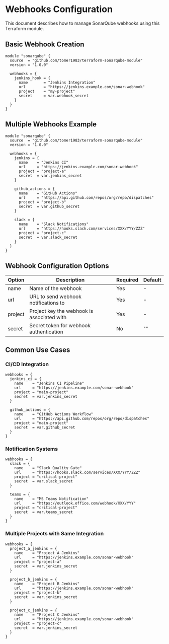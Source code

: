# Webhooks Configuration

This document describes how to manage SonarQube webhooks using this Terraform module.

## Basic Webhook Creation

```hcl
module "sonarqube" {
  source  = "github.com/tomer1983/terraform-sonarqube-module"
  version = "1.0.0"

  webhooks = {
    jenkins_hook = {
      name       = "Jenkins Integration"
      url        = "https://jenkins.example.com/sonar-webhook"
      project    = "my-project"
      secret     = var.webhook_secret
    }
  }
}
```

## Multiple Webhooks Example

```hcl
module "sonarqube" {
  source  = "github.com/tomer1983/terraform-sonarqube-module"
  version = "1.0.0"

  webhooks = {
    jenkins = {
      name    = "Jenkins CI"
      url     = "https://jenkins.example.com/sonar-webhook"
      project = "project-a"
      secret  = var.jenkins_secret
    }
    
    github_actions = {
      name    = "GitHub Actions"
      url     = "https://api.github.com/repos/org/repo/dispatches"
      project = "project-b"
      secret  = var.github_secret
    }
    
    slack = {
      name    = "Slack Notifications"
      url     = "https://hooks.slack.com/services/XXX/YYY/ZZZ"
      project = "project-c"
      secret  = var.slack_secret
    }
  }
}
```

## Webhook Configuration Options

| Option | Description | Required | Default |
|--------|-------------|----------|---------|
| name | Name of the webhook | Yes | - |
| url | URL to send webhook notifications to | Yes | - |
| project | Project key the webhook is associated with | Yes | - |
| secret | Secret token for webhook authentication | No | "" |

## Common Use Cases

### CI/CD Integration

```hcl
webhooks = {
  jenkins_ci = {
    name    = "Jenkins CI Pipeline"
    url     = "https://jenkins.example.com/sonar-webhook"
    project = "main-project"
    secret  = var.jenkins_secret
  }
  
  github_actions = {
    name    = "GitHub Actions Workflow"
    url     = "https://api.github.com/repos/org/repo/dispatches"
    project = "main-project"
    secret  = var.github_secret
  }
}
```

### Notification Systems

```hcl
webhooks = {
  slack = {
    name    = "Slack Quality Gate"
    url     = "https://hooks.slack.com/services/XXX/YYY/ZZZ"
    project = "critical-project"
    secret  = var.slack_secret
  }
  
  teams = {
    name    = "MS Teams Notification"
    url     = "https://outlook.office.com/webhook/XXX/YYY"
    project = "critical-project"
    secret  = var.teams_secret
  }
}
```

### Multiple Projects with Same Integration

```hcl
webhooks = {
  project_a_jenkins = {
    name    = "Project A Jenkins"
    url     = "https://jenkins.example.com/sonar-webhook"
    project = "project-a"
    secret  = var.jenkins_secret
  }
  
  project_b_jenkins = {
    name    = "Project B Jenkins"
    url     = "https://jenkins.example.com/sonar-webhook"
    project = "project-b"
    secret  = var.jenkins_secret
  }
  
  project_c_jenkins = {
    name    = "Project C Jenkins"
    url     = "https://jenkins.example.com/sonar-webhook"
    project = "project-c"
    secret  = var.jenkins_secret
  }
}
```
